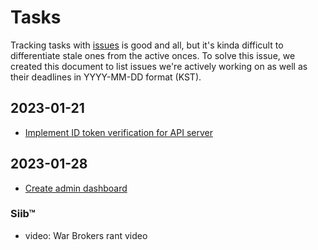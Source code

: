 # Tasks

Tracking tasks with [issues](https://github.com/exyleio/exyleio/issues)
is good and all, but it's kinda difficult to differentiate stale ones
from the active onces. To solve this issue, we created this document to
list issues we're actively working on as well as their deadlines in
YYYY-MM-DD format (KST).

## 2023-01-21

- [Implement ID token verification for API server](https://github.com/exyleio/exyleio/issues/100)

## 2023-01-28

- [Create admin dashboard](https://github.com/exyleio/exyleio/issues/72)

### Siib™

- video: War Brokers rant video
